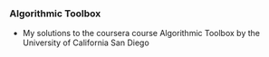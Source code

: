 ### Algorithmic Toolbox
* My solutions to the coursera course Algorithmic Toolbox by the University of California San Diego
